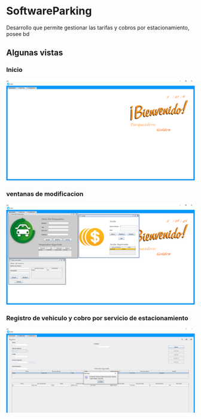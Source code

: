 # SoftwareParking
Desarrollo que permite gestionar las tarifas y cobros por estacionamiento, posee bd

## Algunas vistas
### Inicio

![Figura 11.1](Parking1.PNG)

### ventanas de modificacion

![Figura 11.1](Parking2.PNG)

### Registro de vehiculo y cobro por servicio de estacionamiento

![Figura 11.1](Parking3.PNG)
